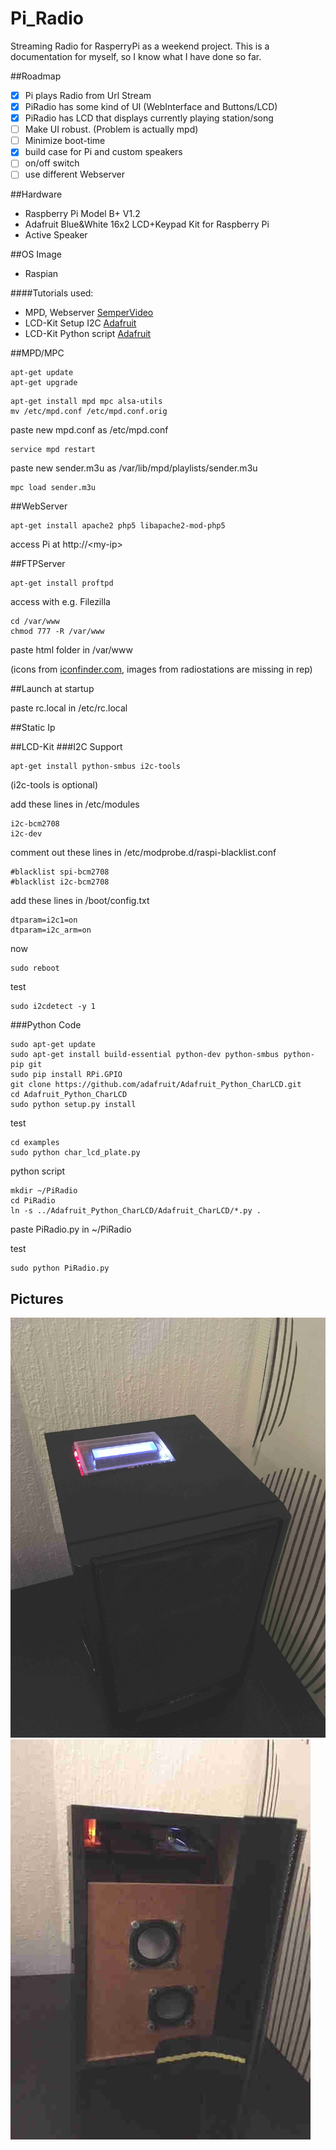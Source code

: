 # Pi_Radio
Streaming Radio for RasperryPi as a weekend project. 
This is a documentation for myself, so I know what I have done so far.

##Roadmap
- [x] Pi plays Radio from Url Stream
- [x] PiRadio has some kind of UI (WebInterface and Buttons/LCD)
- [x] PiRadio has LCD that displays currently playing station/song
- [ ] Make UI robust. (Problem is actually mpd)
- [ ] Minimize boot-time
- [x] build case for Pi and custom speakers
- [ ] on/off switch
- [ ] use different Webserver

##Hardware
- Raspberry Pi Model B+ V1.2
- Adafruit Blue&White 16x2 LCD+Keypad Kit for Raspberry Pi
- Active Speaker

##OS Image
- Raspian

####Tutorials used:
- MPD, Webserver [SemperVideo](https://www.youtube.com/watch?v=pnpnWMh-IG4)
- LCD-Kit Setup I2C [Adafruit](https://learn.adafruit.com/adafruit-16x2-character-lcd-plus-keypad-for-raspberry-pi/usage)
- LCD-Kit Python script [Adafruit](https://github.com/adafruit/Python-WiFi-Radio/blob/master/PiPhi.py)


##MPD/MPC
```shell
apt-get update
apt-get upgrade
```
```shell
apt-get install mpd mpc alsa-utils
mv /etc/mpd.conf /etc/mpd.conf.orig
```
paste new mpd.conf as /etc/mpd.conf
```shell
service mpd restart
```
paste new sender.m3u as /var/lib/mpd/playlists/sender.m3u
```shell
mpc load sender.m3u
```
##WebServer
```shell
apt-get install apache2 php5 libapache2-mod-php5
```
access Pi at http://\<my-ip\>

##FTPServer
```shell
apt-get install proftpd
```
access with e.g. Filezilla

```shell
cd /var/www
chmod 777 -R /var/www
```

paste html folder in /var/www

(icons from [iconfinder.com](http://iconfinder.com), images from radiostations are missing in rep)

##Launch at startup

paste rc.local in /etc/rc.local

##Static Ip

##LCD-Kit
###I2C Support
```shell
apt-get install python-smbus i2c-tools
```
(i2c-tools is optional)

add these lines in /etc/modules
```shell
i2c-bcm2708
i2c-dev
```
comment out these lines in /etc/modprobe.d/raspi-blacklist.conf
```shell
#blacklist spi-bcm2708
#blacklist i2c-bcm2708
```

add these lines in /boot/config.txt
```shell
dtparam=i2c1=on
dtparam=i2c_arm=on
```
now
```shell
sudo reboot
```
test
```shell
sudo i2cdetect -y 1
```
###Python Code
```shell
sudo apt-get update
sudo apt-get install build-essential python-dev python-smbus python-pip git
sudo pip install RPi.GPIO
git clone https://github.com/adafruit/Adafruit_Python_CharLCD.git
cd Adafruit_Python_CharLCD
sudo python setup.py install
```
test
```shell
cd examples
sudo python char_lcd_plate.py
```
python script
```shell
mkdir ~/PiRadio
cd PiRadio
ln -s ../Adafruit_Python_CharLCD/Adafruit_CharLCD/*.py .
```
paste PiRadio.py in ~/PiRadio

test
```
sudo python PiRadio.py
```

## Pictures

![1](https://github.com/loaded02/Pi_Radio/raw/master/doc/pic_1.jpg)
![2](https://github.com/loaded02/Pi_Radio/raw/master/doc/pic_2.jpg)

